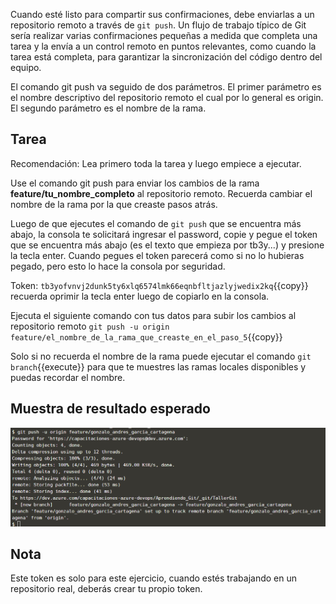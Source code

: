 Cuando esté listo para compartir sus confirmaciones, debe enviarlas a un repositorio remoto a través de `git push`. Un flujo de trabajo típico de Git sería realizar varias confirmaciones pequeñas a medida que completa una tarea y la envía a un control remoto en puntos relevantes, como cuando la tarea está completa, para garantizar la sincronización del código dentro del equipo.

El comando git push va seguido de dos parámetros. El primer parámetro es el nombre descriptivo del repositorio remoto el cual por lo general es origin. El segundo parámetro es el nombre de la rama.

## Tarea

Recomendación: Lea primero toda la tarea y luego empiece a ejecutar.

Use el comando git push para enviar los cambios de la rama **feature/tu_nombre_completo** al repositorio remoto. Recuerda cambiar el nombre de la rama por la que creaste pasos atrás.


Luego de que ejecutes el comando de `git push` que se encuentra más abajo, la consola te solicitará ingresar el password, copie y pegue el token que se encuentra más abajo (es el texto que empieza por tb3y...) y presione la tecla enter. Cuando pegues el token parecerá como si no lo hubieras pegado, pero esto lo hace la consola por seguridad.

Token: `tb3yofvnvj2dunk5ty6xlq6574lmk66eqnbfltjazlyjwedix2kq`{{copy}} recuerda oprimir la tecla enter luego de copiarlo en la consola. 

Ejecuta el siguiente comando con tus datos para subir los cambios al repositorio remoto
`git push -u origin feature/el_nombre_de_la_rama_que_creaste_en_el_paso_5`{{copy}}

Solo si no recuerda el nombre de la rama puede ejecutar el comando `git branch`{{execute}} para que te muestres las ramas locales disponibles y puedas recordar el nombre.

## Muestra de resultado esperado

![Resultado esperado](./assets/9.png)

## Nota

Este token es solo para este ejercicio, cuando estés trabajando en un repositorio real, deberás crear tu propio token.
